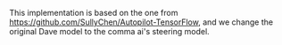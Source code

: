 This implementation is based on the one from https://github.com/SullyChen/Autopilot-TensorFlow, and we change the original Dave model to the comma ai's steering model.
